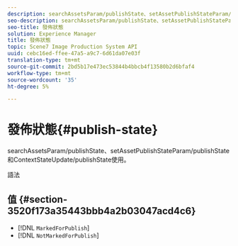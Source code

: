 ```yaml
---
description: searchAssetsParam/publishState、setAssetPublishStateParam/publishState和ContextStateUpdate/publishState使用。
seo-description: searchAssetsParam/publishState、setAssetPublishStateParam/publishState和ContextStateUpdate/publishState使用。
seo-title: 發佈狀態
solution: Experience Manager
title: 發佈狀態
topic: Scene7 Image Production System API
uuid: cebc16ed-ffee-47a5-a9c7-6d61da07e03f
translation-type: tm+mt
source-git-commit: 2bd5b17e473ec53844b4bbcb4f13580b2d6bfaf4
workflow-type: tm+mt
source-wordcount: '35'
ht-degree: 5%

---
```



# 發佈狀態{#publish-state}

searchAssetsParam/publishState、setAssetPublishStateParam/publishState和ContextStateUpdate/publishState使用。

語法

## 值 {#section-3520f173a35443bbb4a2b03047acd4c6}

* [!DNL `MarkedForPublish`]
* [!DNL `NotMarkedForPublish`]

